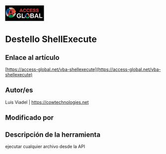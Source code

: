 ﻿![Access-global](/blob/main/Images/Logo1.png)
# Destello ShellExecute
## Enlace al artículo
[https://access-global.net/vba-shellexecute](https://access-global.net/vba-shellexecute)
## Autor/es
Luis Viadel | https://cowtechnologies.net
## Modificado por

## Descripción de la herramienta
ejecutar cualquier archivo desde la API


